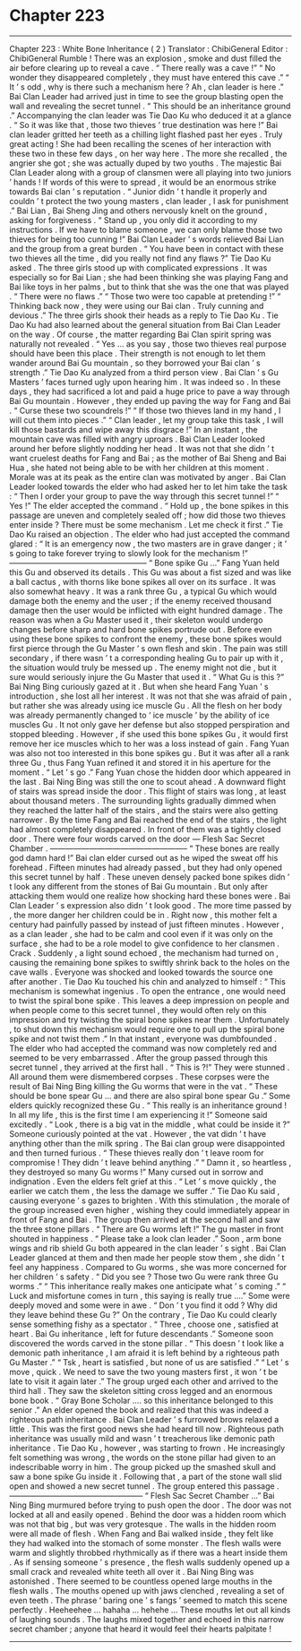 
# Chapter 223


---

Chapter 223 : White Bone Inheritance ( 2 )
Translator :
ChibiGeneral
Editor :
ChibiGeneral
Rumble !
There was an explosion , smoke and dust filled the air before clearing up to reveal a cave .
“ There really was a cave !”
“ No wonder they disappeared completely , they must have entered this cave .”
“ It ’ s odd , why is there such a mechanism here ? Ah , clan leader is here .”
Bai Clan Leader had arrived just in time to see the group blasting open the wall and revealing the secret tunnel .
“ This should be an inheritance ground .” Accompanying the clan leader was Tie Dao Ku who deduced it at a glance .
“ So it was like that , those two thieves ’ true destination was here !” Bai clan leader gritted her teeth as a chilling light flashed past her eyes .
Truly great acting !
She had been recalling the scenes of her interaction with these two in these few days , on her way here .
The more she recalled , the angrier she got ; she was actually duped by two youths . The majestic Bai Clan Leader along with a group of clansmen were all playing into two juniors ’ hands !
If words of this were to spread , it would be an enormous strike towards Bai clan ’ s reputation .
“ Junior didn ’ t handle it properly and couldn ’ t protect the two young masters , clan leader , I ask for punishment .” Bai Lian , Bai Sheng Jing and others nervously knelt on the ground , asking for forgiveness .
“ Stand up , you only did it according to my instructions . If we have to blame someone , we can only blame those two thieves for being too cunning !” Bai Clan Leader ’ s words relieved Bai Lian and the group from a great burden .
“ You have been in contact with these two thieves all the time , did you really not find any flaws ?” Tie Dao Ku asked .
The three girls stood up with complicated expressions .
It was especially so for Bai Lian ; she had been thinking she was playing Fang and Bai like toys in her palms , but to think that she was the one that was played .
“ There were no flaws .”
“ Those two were too capable at pretending !”
“ Thinking back now , they were using our Bai clan . Truly cunning and devious .”
The three girls shook their heads as a reply to Tie Dao Ku .
Tie Dao Ku had also learned about the general situation from Bai Clan Leader on the way . Of course , the matter regarding Bai Clan spirit spring was naturally not revealed .
“ Yes … as you say , those two thieves real purpose should have been this place . Their strength is not enough to let them wander around Bai Gu mountain , so they borrowed your Bai clan ’ s strength .” Tie Dao Ku analyzed from a third person view .
Bai Clan ’ s Gu Masters ’ faces turned ugly upon hearing him .
It was indeed so .
In these days , they had sacrificed a lot and paid a huge price to pave a way through Bai Gu mountain . However , they ended up paving the way for Fang and Bai .
“ Curse these two scoundrels !”
“ If those two thieves land in my hand , I will cut them into pieces .”
“ Clan leader , let my group take this task , I will kill those bastards and wipe away this disgrace !”
In an instant , the mountain cave was filled with angry uproars .
Bai Clan Leader looked around her before slightly nodding her head . It was not that she didn ’ t want cruelest deaths for Fang and Bai ; as the mother of Bai Sheng and Bai Hua , she hated not being able to be with her children at this moment .
Morale was at its peak as the entire clan was motivated by anger .
Bai Clan Leader looked towards the elder who had asked her to let him take the task : “ Then I order your group to pave the way through this secret tunnel !”
“ Yes !” The elder accepted the command .
“ Hold up , the bone spikes in this passage are uneven and completely sealed off ; how did those two thieves enter inside ? There must be some mechanism . Let me check it first .” Tie Dao Ku raised an objection .
The elder who had just accepted the command glared : “ It is an emergency now , the two masters are in grave danger ; it ’ s going to take forever trying to slowly look for the mechanism !”
—————————————————–
“ Bone spike Gu …” Fang Yuan held this Gu and observed its details .
This Gu was about a fist sized and was like a ball cactus , with thorns like bone spikes all over on its surface . It was also somewhat heavy .
It was a rank three Gu , a typical Gu which would damage both the enemy and the user ; if the enemy received thousand damage then the user would be inflicted with eight hundred damage .
The reason was when a Gu Master used it , their skeleton would undergo changes before sharp and hard bone spikes portrude out .
Before even using these bone spikes to confront the enemy , these bone spikes would first pierce through the Gu Master ’ s own flesh and skin . The pain was still secondary , if there wasn ’ t a corresponding healing Gu to pair up with it , the situation would truly be messed up .
The enemy might not die , but it sure would seriously injure the Gu Master that used it .
“ What Gu is this ?” Bai Ning Bing curiously gazed at it . But when she heard Fang Yuan ’ s introduction , she lost all her interest .
It was not that she was afraid of pain , but rather she was already using ice muscle Gu .
All the flesh on her body was already permanently changed to ‘ ice muscle ’ by the ability of ice muscles Gu . It not only gave her defense but also stopped perspiration and stopped bleeding .
However , if she used this bone spikes Gu , it would first remove her ice muscles which to her was a loss instead of gain .
Fang Yuan was also not too interested in this bone spikes gu .
But it was after all a rank three Gu , thus Fang Yuan refined it and stored it in his aperture for the moment .
“ Let ’ s go .” Fang Yuan chose the hidden door which appeared in the last .
Bai Ning Bing was still the one to scout ahead .
A downward flight of stairs was spread inside the door . This flight of stairs was long , at least about thousand meters .
The surrounding lights gradually dimmed when they reached the latter half of the stairs , and the stairs were also getting narrower .
By the time Fang and Bai reached the end of the stairs , the light had almost completely disappeared . In front of them was a tightly closed door .
There were four words carved on the door — Flesh Sac Secret Chamber .
—————————————————–
“ These bones are really god damn hard !” Bai clan elder cursed out as he wiped the sweat off his forehead .
Fifteen minutes had already passed , but they had only opened this secret tunnel by half .
These uneven densely packed bone spikes didn ’ t look any different from the stones of Bai Gu mountain . But only after attacking them would one realize how shocking hard these bones were .
Bai Clan Leader ’ s expression also didn ’ t look good .
The more time passed by , the more danger her children could be in .
Right now , this mother felt a century had painfully passed by instead of just fifteen minutes . However , as a clan leader , she had to be calm and cool even if it was only on the surface , she had to be a role model to give confidence to her clansmen .
Crack .
Suddenly , a light sound echoed , the mechanism had turned on , causing the remaining bone spikes to swiftly shrink back to the holes on the cave walls .
Everyone was shocked and looked towards the source one after another .
Tie Dao Ku touched his chin and analyzed to himself : “ This mechanism is somewhat ingenius . To open the entrance , one would need to twist the spiral bone spike . This leaves a deep impression on people and when people come to this secret tunnel , they would often rely on this impression and try twisting the spiral bone spikes near them . Unfortunately , to shut down this mechanism would require one to pull up the spiral bone spike and not twist them .”
In that instant , everyone was dumbfounded .
The elder who had accepted the command was now completely red and seemed to be very embarrassed .
After the group passed through this secret tunnel , they arrived at the first hall .
“ This is ?!” They were stunned .
All around them were dismembered corpses . These corpses were the result of Bai Ning Bing killing the Gu worms that were in the vat .
“ These should be bone spear Gu … and there are also spiral bone spear Gu .” Some elders quickly recognized these Gu .
“ This really is an inheritance ground ! In all my life , this is the first time I am experiencing it !” Someone said excitedly .
“ Look , there is a big vat in the middle , what could be inside it ?” Someone curiously pointed at the vat .
However , the vat didn ’ t have anything other than the milk spring .
The Bai clan group were disappointed and then turned furious .
“ These thieves really don ’ t leave room for compromise ! They didn ’ t leave behind anything .”
“ Damn it , so heartless , they destroyed so many Gu worms !”
Many cursed out in sorrow and indignation .
Even the elders felt grief at this .
“ Let ’ s move quickly , the earlier we catch them , the less the damage we suffer .” Tie Dao Ku said , causing everyone ’ s gazes to brighten .
With this stimulation , the morale of the group increased even higher , wishing they could immediately appear in front of Fang and Bai .
The group then arrived at the second hall and saw the three stone pillars .
“ There are Gu worms left !” The gu master in front shouted in happiness .
“ Please take a look clan leader .” Soon , arm bone wings and rib shield Gu both appeared in the clan leader ’ s sight .
Bai Clan Leader glanced at them and then made her people stow them , she didn ’ t feel any happiness .
Compared to Gu worms , she was more concerned for her children ’ s safety .
“ Did you see ? Those two Gu were rank three Gu worms .”
“ This inheritance really makes one anticipate what ’ s coming .”
“ Luck and misfortune comes in turn , this saying is really true ….”
Some were deeply moved and some were in awe .
“ Don ’ t you find it odd ? Why did they leave behind these Gu ?” On the contrary , Tie Dao Ku could clearly sense something fishy as a spectator .
“ Three , choose one , satisfied at heart . Bai Gu inheritance , left for future descendants .” Someone soon discovered the words carved in the stone pillar .
“ This doesn ’ t look like a demonic path inheritance , I am afraid it is left behind by a righteous path Gu Master .”
“ Tsk , heart is satisfied , but none of us are satisfied .”
“ Let ’ s move , quick . We need to save the two young masters first , it won ’ t be late to visit it again later .”
The group urged each other and arrived to the third hall .
They saw the skeleton sitting cross legged and an enormous bone book .
“ Gray Bone Scholar …. so this inheritance belonged to this senior .” An elder opened the book and realized that this was indeed a righteous path inheritance .
Bai Clan Leader ’ s furrowed brows relaxed a little .
This was the first good news she had heard till now .
Righteous path inheritance was usually mild and wasn ’ t treacherous like demonic path inheritance .
Tie Dao Ku , however , was starting to frown . He increasingly felt something was wrong , the words on the stone pillar had given to an indescribable worry in him .
The group picked up the smashed skull and saw a bone spike Gu inside it .
Following that , a part of the stone wall slid open and showed a new secret tunnel . The group entered this passage .
—————————————————
“ Flesh Sac Secret Chamber …” Bai Ning Bing murmured before trying to push open the door .
The door was not locked at all and easily opened .
Behind the door was a hidden room which was not that big , but was very grotesque .
The walls in the hidden room were all made of flesh . When Fang and Bai walked inside , they felt like they had walked into the stomach of some monster .
The flesh walls were warm and slightly throbbed rhythmically as if there was a heart inside them .
As if sensing someone ’ s presence , the flesh walls suddenly opened up a small crack and revealed white teeth all over it .
Bai Ning Bing was astonished .
There seemed to be countless opened large mouths in the flesh walls .
The mouths opened up with jaws clenched , revealing a set of even teeth . The phrase ‘ baring one ’ s fangs ’ seemed to match this scene perfectly .
Heeheehee … hahaha … hehehe …
These mouths let out all kinds of laughing sounds . The laughs mixed together and echoed in this narrow secret chamber ; anyone that heard it would feel their hearts palpitate !

---


